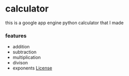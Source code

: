 # calculator
this is a google app engine python calculator that I made
### features
* addition
* subtraction
* multiplication
* divison
* exponents
[License](https://github.com/henryfox/calculator/blob/master/LICENSE)